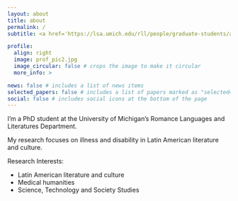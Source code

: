 ```yaml
---
layout: about
title: about
permalink: /
subtitle: <a href='https://lsa.umich.edu/rll/people/graduate-students/antoalva.html'>University of Michigan</a>. Romance Languages and Literatures. Spanish Ph.D. student.

profile:
  align: right
  image: prof_pic2.jpg
  image_circular: false # crops the image to make it circular
  more_info: >

news: false # includes a list of news items
selected_papers: false # includes a list of papers marked as "selected={true}"
social: false # includes social icons at the bottom of the page
---
```


I’m a PhD student at the University of Michigan’s Romance Languages and Literatures Department.

My research focuses on illness and disability in Latin American literature and culture.

Research Interests:
<ul><li>Latin American literature and culture</li>
<li>Medical humanities</li>
<li>Science, Technology and Society Studies
</li></ul>
